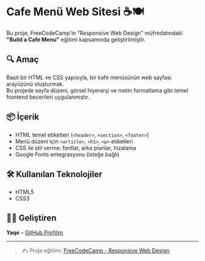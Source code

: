# Cafe Menü Web Sitesi ☕🍽️

Bu proje, FreeCodeCamp'in "Responsive Web Design" müfredatındaki **"Build a Cafe Menu"** eğitimi kapsamında geliştirilmiştir.

## 🔍 Amaç

Basit bir HTML ve CSS yapısıyla, bir kafe menüsünün web sayfası arayüzünü oluşturmak.  
Bu projede sayfa düzeni, görsel hiyerarşi ve metin formatlama gibi temel frontend becerileri uygulanmıştır.

## 📦 İçerik

- HTML temel etiketleri (`<header>`, `<section>`, `<footer>`)
- Menü düzeni için `<article>`, `<h1>`, `<p>` etiketleri
- CSS ile stil verme: fontlar, arka planlar, hizalama
- Google Fonts entegrasyonu (isteğe bağlı)


## 🛠️ Kullanılan Teknolojiler

- HTML5
- CSS3

## 🧑‍🎓 Geliştiren

**Yaqe** – [GitHub Profilim](https://github.com/YAQE)

---

> ✍️ Proje eğitimi: [FreeCodeCamp - Responsive Web Design](https://www.freecodecamp.org/learn)

